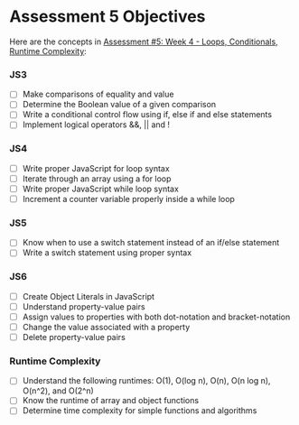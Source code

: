 # Assessment 5 Objectives

Here are the concepts in [Assessment #5: Week 4 - Loops, Conditionals, Runtime Complexity](https://github.com/Techtonica/curriculum/blob/master/javascript/week-4-JS-assessment.md):

### JS3
- [ ] Make comparisons of equality and value
- [ ] Determine the Boolean value of a given comparison
- [ ] Write a conditional control flow using if, else if and else statements
- [ ] Implement logical operators &&, || and !

### JS4
- [ ] Write proper JavaScript for loop syntax
- [ ] Iterate through an array using a for loop
- [ ] Write proper JavaScript while loop syntax
- [ ] Increment a counter variable properly inside a while loop

### JS5
- [ ] Know when to use a switch statement instead of an if/else statement
- [ ] Write a switch statement using proper syntax

### JS6
- [ ] Create Object Literals in JavaScript
- [ ] Understand property-value pairs
- [ ] Assign values to properties with both dot-notation and bracket-notation
- [ ] Change the value associated with a property
- [ ] Delete property-value pairs

### Runtime Complexity
- [ ] Understand the following runtimes: O(1), O(log n), O(n), O(n log n), O(n^2), and O(2^n)
- [ ] Know the runtime of array and object functions
- [ ] Determine time complexity for simple functions and algorithms
